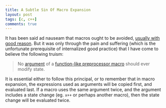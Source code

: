 ```yaml
---
title: A Subtle Sin Of Macro Expansion
layout: post
tags: [c, c++]
comments: true
---
```


It has been said ad nauseam that macros ought to be avoided, [usually with good reason](http://stackoverflow.com/questions/14041453/why-are-preprocessor-macros-evil-and-what-are-the-alternatives). But it was only through the pain and suffering (which is the unfortunate prerequisite of internalized good practice) that I have come to believe the following truism:

> No [argument](https://gcc.gnu.org/onlinedocs/cpp/Macro-Arguments.html) of a [function-like preprocessor macro](https://gcc.gnu.org/onlinedocs/cpp/Function-like-Macros.html) should ever modify state.

It is essential either to follow this principal, or to remember that in macro expansion, the expressions used as arguments will be copied first, and evaluated last. If a macro uses the same argument twice, and the argument includes a state change (eg. `x++` or perhaps another macro), then the state change will be evaluated twice.
